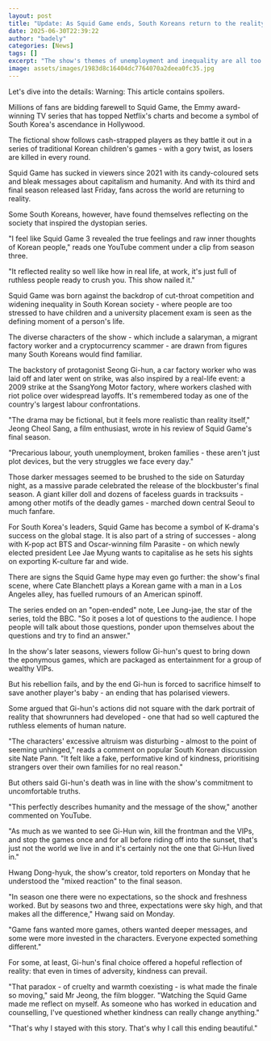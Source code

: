 ```yaml
---
layout: post
title: "Update: As Squid Game ends, South Koreans return to the reality that inspired it"
date: 2025-06-30T22:39:22
author: "badely"
categories: [News]
tags: []
excerpt: "The show's themes of unemployment and inequality are all too relatable for Korean viewers."
image: assets/images/1983d8c16404dc7764070a2deea0fc35.jpg
---
```


Let's dive into the details: Warning: This article contains spoilers.

Millions of fans are bidding farewell to Squid Game, the Emmy award-winning TV series that has topped Netflix's charts and become a symbol of South Korea's ascendance in Hollywood.

The fictional show follows cash-strapped players as they battle it out in a series of traditional Korean children's games - with a gory twist, as losers are killed in every round.

Squid Game has sucked in viewers since 2021 with its candy-coloured sets and bleak messages about capitalism and humanity. And with its third and final season released last Friday, fans across the world are returning to reality.

Some South Koreans, however, have found themselves reflecting on the society that inspired the dystopian series.

"I feel like Squid Game 3 revealed the true feelings and raw inner thoughts of Korean people," reads one YouTube comment under a clip from season three.

"It reflected reality so well like how in real life, at work, it's just full of ruthless people ready to crush you. This show nailed it."

Squid Game was born against the backdrop of cut-throat competition and widening inequality in South Korean society - where people are too stressed to have children and a university placement exam is seen as the defining moment of a person's life.

The diverse characters of the show - which include a salaryman, a migrant factory worker and a cryptocurrency scammer - are drawn from figures many South Koreans would find familiar.

The backstory of protagonist Seong Gi-hun, a car factory worker who was laid off and later went on strike, was also inspired by a real-life event: a 2009 strike at the SsangYong Motor factory, where workers clashed with riot police over widespread layoffs. It's remembered today as one of the country's largest labour confrontations.

"The drama may be fictional, but it feels more realistic than reality itself," Jeong Cheol Sang, a film enthusiast, wrote in his review of Squid Game's final season.

"Precarious labour, youth unemployment, broken families - these aren't just plot devices, but the very struggles we face every day." 

Those darker messages seemed to be brushed to the side on Saturday night, as a massive parade celebrated the release of the blockbuster's final season. A giant killer doll and dozens of faceless guards in tracksuits - among other motifs of the deadly games - marched down central Seoul to much fanfare.

For South Korea's leaders, Squid Game has become a symbol of K-drama's success on the global stage. It is also part of a string of successes - along with K-pop act BTS and Oscar-winning film Parasite - on which newly elected president Lee Jae Myung wants to capitalise as he sets his sights on exporting K-culture far and wide.

There are signs the Squid Game hype may even go further: the show's final scene, where Cate Blanchett plays a Korean game with a man in a Los Angeles alley, has fuelled rumours of an American spinoff.

The series ended on an "open-ended" note, Lee Jung-jae, the star of the series, told the BBC. "So it poses a lot of questions to the audience. I hope people will talk about those questions, ponder upon themselves about the questions and try to find an answer."

In the show's later seasons, viewers follow Gi-hun's quest to bring down the eponymous games, which are packaged as entertainment for a group of wealthy VIPs.

But his rebellion fails, and by the end Gi-hun is forced to sacrifice himself to save another player's baby - an ending that has polarised viewers.

Some argued that Gi-hun's actions did not square with the dark portrait of reality that showrunners had developed - one that had so well captured the ruthless elements of human nature.

"The characters' excessive altruism was disturbing -  almost to the point of seeming unhinged," reads a comment on popular South Korean discussion site Nate Pann. "It felt like a fake, performative kind of kindness, prioritising strangers over their own families for no real reason."

But others said Gi-hun's death was in line with the show's commitment to uncomfortable truths.

"This perfectly describes humanity and the message of the show," another commented on YouTube.

"As much as we wanted to see Gi-Hun win, kill the frontman and the VIPs, and stop the games once and for all before riding off into the sunset, that's just not the world we live in and it's certainly not the one that Gi-Hun lived in."

Hwang Dong-hyuk, the show's creator, told reporters on Monday that he understood the "mixed reaction" to the final season.

"In season one there were no expectations, so the shock and freshness worked. But by seasons two and three, expectations were sky high, and that makes all the difference," Hwang said on Monday.

"Game fans wanted more games, others wanted deeper messages, and some were more invested in the characters. Everyone expected something different."

For some, at least, Gi-hun's final choice offered a hopeful reflection of reality: that even in times of adversity, kindness can prevail.

"That paradox - of cruelty and warmth coexisting - is what made the finale so moving," said Mr Jeong, the film blogger. "Watching the Squid Game made me reflect on myself. As someone who has worked in education and counselling, I've questioned whether kindness can really change anything."

"That's why I stayed with this story. That's why I call this ending beautiful."

